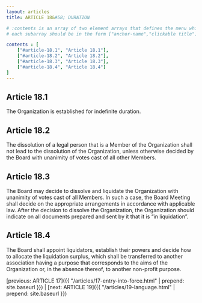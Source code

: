 ```yaml
---
layout: articles
title: ARTICLE 18&#58; DURATION

# :contents is an array of two element arrays that defines the menu which appears in the masthead
# each subarray should be in the form ["anchor-name","clickable title"]

contents : [
    ["#article-18.1", "Article 18.1"],
    ["#article-18.2", "Article 18.2"],
    ["#article-18.3", "Article 18.3"],
    ["#article-18.4", "Article 18.4"]
]
---
```


<h2 id="article-18.1">Article 18.1</h2>

The Organization is established for indefinite duration.

<h2 id="article-18.2">Article 18.2</h2>

The dissolution of a legal person that is a Member of the Organization shall not lead to the dissolution of the Organization, unless otherwise decided by the Board with unanimity of votes cast of all other Members.

<h2 id="article-18.3">Article 18.3</h2>

The Board may decide to dissolve and liquidate the Organization with unanimity of votes cast of all Members. In such a case, the Board Meeting shall decide on the appropriate arrangements in accordance with applicable law. After the decision to dissolve the Organization, the Organization should indicate on all documents prepared and sent by it that it is “in liquidation”. 

<h2 id="article-18.4">Article 18.4</h2>

The Board shall appoint liquidators, establish their powers and decide how to allocate the liquidation surplus, which shall be transferred to another association having a purpose that corresponds to the aims of the Organization or, in the absence thereof, to another non-profit purpose.

[previous: ARTICLE 17]({{ "/articles/17-entry-into-force.html" | prepend: site.baseurl }}) \| [next: ARTICLE 19]({{ "/articles/19-language.html" | prepend: site.baseurl }})